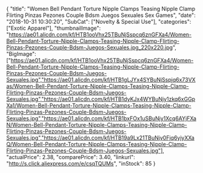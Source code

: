 {
	"title": "Women Bell Pendant Torture Nipple Clamps Teasing Nipple Clamp Flirting Pinzas Pezones Couple Bdsm Juegos Sexuales Sex Games",
	"date": "2018-10-31 10:30:20",
	"SubCat": ["Novelty & Special Use"],
	"categories": ["Exotic Apparel"],
	"thumbnailImage": "https://ae01.alicdn.com/kf/HTB1ooVhx25TBuNjSspcq6znGFXa4/Women-Bell-Pendant-Torture-Nipple-Clamps-Teasing-Nipple-Clamp-Flirting-Pinzas-Pezones-Couple-Bdsm-Juegos-Sexuales.jpg_220x220.jpg",
	"BigImage": ["https://ae01.alicdn.com/kf/HTB1ooVhx25TBuNjSspcq6znGFXa4/Women-Bell-Pendant-Torture-Nipple-Clamps-Teasing-Nipple-Clamp-Flirting-Pinzas-Pezones-Couple-Bdsm-Juegos-Sexuales.jpg","https://ae01.alicdn.com/kf/HTB1gLJYx4SYBuNjSspjq6x73VXas/Women-Bell-Pendant-Torture-Nipple-Clamps-Teasing-Nipple-Clamp-Flirting-Pinzas-Pezones-Couple-Bdsm-Juegos-Sexuales.jpg","https://ae01.alicdn.com/kf/HTB1dyKJx4WYBuNjy1zkq6xGGpXa1/Women-Bell-Pendant-Torture-Nipple-Clamps-Teasing-Nipple-Clamp-Flirting-Pinzas-Pezones-Couple-Bdsm-Juegos-Sexuales.jpg","https://ae01.alicdn.com/kf/HTB1bxFOx1uSBuNjy1Xcq6AYjFXaN/Women-Bell-Pendant-Torture-Nipple-Clamps-Teasing-Nipple-Clamp-Flirting-Pinzas-Pezones-Couple-Bdsm-Juegos-Sexuales.jpg","https://ae01.alicdn.com/kf/HTB19a9Lx21TBuNjy0Fjq6yjyXXaQ/Women-Bell-Pendant-Torture-Nipple-Clamps-Teasing-Nipple-Clamp-Flirting-Pinzas-Pezones-Couple-Bdsm-Juegos-Sexuales.jpg"],
	"actualPrice": 2.38,
	"comparePrice": 3.40,
	"linkurl": "http://s.click.aliexpress.com/e/csqTQUMs",
	"inStock": 85
}
